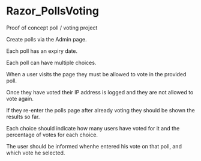 # Razor_PollsVoting
Proof of concept poll / voting project

Create polls via the Admin page.

Each poll has an expiry date.

Each poll can have multiple choices. 

When a user visits the page they must be allowed to vote in the provided poll. 

Once they have voted their IP address is logged and they are not allowed to vote again.

If they re-enter the polls page after already voting they should be shown the results so far.

Each choice should indicate how many users have voted for it and the percentage of votes for each choice.

The user should be informed whenhe entered his vote on that poll, and which vote he selected.
